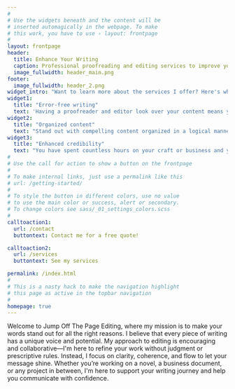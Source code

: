 ```yaml
---
#
# Use the widgets beneath and the content will be
# inserted automagically in the webpage. To make
# this work, you have to use › layout: frontpage
#
layout: frontpage
header:
  title: Enhance Your Writing
  caption: Professional proofreading and editing services to improve your written content.
  image_fullwidth: header_main.png
footer:
  image_fullwidth: header_2.png
widget_intro: "Want to learn more about the services I offer? Here's what I can bring to your project:"
widget1:
  title: "Error-free writing"
  text: 'Having a proofreader and editor look over your content means you do not have to worry about mistakes turning away potential clients or readers.'
widget2:
  title: "Organized content"
  text: "Stand out with compelling content organized in a logical manner. When an editor reads your writing with a fresh set of eyes, they can ensure your content is organized in a way that makes sense for your intended audience."
widget3:
  title: "Enhanced credibility"
  text: "You have spent countless hours on your craft or business and you know that you are a qualified expert. However, having even minor mistakes in your materials can make people doubt your credibility. Using a proofreader or editor can help to maintain your professional credibility. "
#
# Use the call for action to show a button on the frontpage
#
# To make internal links, just use a permalink like this
# url: /getting-started/
#
# To style the button in different colors, use no value
# to use the main color or success, alert or secondary.
# To change colors see sass/_01_settings_colors.scss
#
calltoaction1:
  url: /contact
  buttontext: Contact me for a free quote!

calltoaction2:
  url: /services
  buttontext: See my services

permalink: /index.html
#
# This is a nasty hack to make the navigation highlight
# this page as active in the topbar navigation
#
homepage: true
---
```



Welcome to Jump Off The Page Editing, where my mission is to make your words stand out for all the right reasons. I believe that every piece of writing has a unique voice and potential. My approach to editing is encouraging and collaborative—I'm here to refine your work without judgment or prescriptive rules. Instead, I focus on clarity, coherence, and flow to let your message shine. Whether you’re working on a novel, a business document, or any project in between, I'm here to support your writing journey and help you communicate with confidence.
